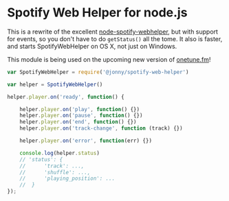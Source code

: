 # Spotify Web Helper for node.js

This is a rewrite of the excellent [node-spotify-webhelper](https://www.npmjs.com/package/node-spotify-webhelper), but with support for events, so you don't have to do `getStatus()` all the tome. It also is faster, and starts SpotifyWebHelper on OS X, not just on Windows.

This module is being used on the upcoming new version of [onetune.fm](http://onetune.fm)!

````javascript
var SpotifyWebHelper = require('@jonny/spotify-web-helper')

var helper = SpotifyWebHelper()

helper.player.on('ready', function() {

	helper.player.on('play', function() {})
	helper.player.on('pause', function() {})
	helper.player.on('end', function() {})
	helper.player.on('track-change', function (track) {})

	helper.player.on('error', function(err) {})

	console.log(helper.status)
	// 'status': {
	//  	'track': ...,
	//		'shuffle': ...,
	//		'playing_position': ...
	//  }
});
````